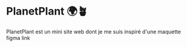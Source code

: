 # PlanetPlant 🌍🪴
PlanetPlant est un mini site web dont je me suis inspiré d'une maquette figma link
